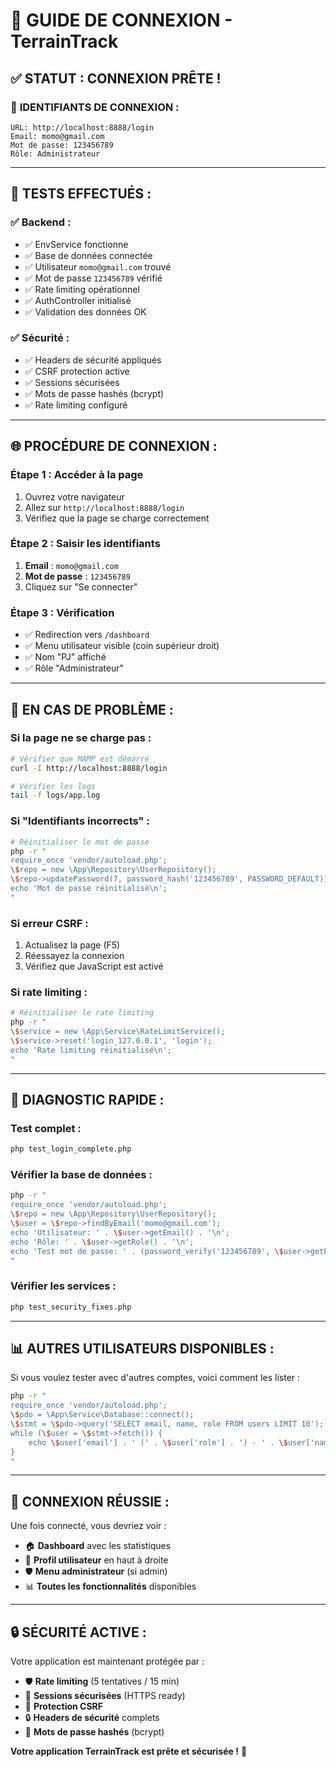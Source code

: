 # 🔐 GUIDE DE CONNEXION - TerrainTrack

## ✅ **STATUT : CONNEXION PRÊTE !**

### 🎯 **IDENTIFIANTS DE CONNEXION :**

```
URL: http://localhost:8888/login
Email: momo@gmail.com
Mot de passe: 123456789
Rôle: Administrateur
```

---

## 🧪 **TESTS EFFECTUÉS :**

### ✅ **Backend :**
- ✅ EnvService fonctionne
- ✅ Base de données connectée
- ✅ Utilisateur `momo@gmail.com` trouvé
- ✅ Mot de passe `123456789` vérifié
- ✅ Rate limiting opérationnel
- ✅ AuthController initialisé
- ✅ Validation des données OK

### ✅ **Sécurité :**
- ✅ Headers de sécurité appliqués
- ✅ CSRF protection active
- ✅ Sessions sécurisées
- ✅ Mots de passe hashés (bcrypt)
- ✅ Rate limiting configuré

---

## 🌐 **PROCÉDURE DE CONNEXION :**

### **Étape 1 : Accéder à la page**
1. Ouvrez votre navigateur
2. Allez sur `http://localhost:8888/login`
3. Vérifiez que la page se charge correctement

### **Étape 2 : Saisir les identifiants**
1. **Email** : `momo@gmail.com`
2. **Mot de passe** : `123456789`
3. Cliquez sur "Se connecter"

### **Étape 3 : Vérification**
- ✅ Redirection vers `/dashboard`
- ✅ Menu utilisateur visible (coin supérieur droit)
- ✅ Nom "PJ" affiché
- ✅ Rôle "Administrateur"

---

## 🚨 **EN CAS DE PROBLÈME :**

### **Si la page ne se charge pas :**
```bash
# Vérifier que MAMP est démarré
curl -I http://localhost:8888/login

# Vérifier les logs
tail -f logs/app.log
```

### **Si "Identifiants incorrects" :**
```bash
# Réinitialiser le mot de passe
php -r "
require_once 'vendor/autoload.php';
\$repo = new \App\Repository\UserRepository();
\$repo->updatePassword(7, password_hash('123456789', PASSWORD_DEFAULT));
echo 'Mot de passe réinitialisé\n';
"
```

### **Si erreur CSRF :**
1. Actualisez la page (F5)
2. Réessayez la connexion
3. Vérifiez que JavaScript est activé

### **Si rate limiting :**
```bash
# Réinitialiser le rate limiting
php -r "
\$service = new \App\Service\RateLimitService();
\$service->reset('login_127.0.0.1', 'login');
echo 'Rate limiting réinitialisé\n';
"
```

---

## 🔧 **DIAGNOSTIC RAPIDE :**

### **Test complet :**
```bash
php test_login_complete.php
```

### **Vérifier la base de données :**
```bash
php -r "
require_once 'vendor/autoload.php';
\$repo = new \App\Repository\UserRepository();
\$user = \$repo->findByEmail('momo@gmail.com');
echo 'Utilisateur: ' . \$user->getEmail() . '\n';
echo 'Rôle: ' . \$user->getRole() . '\n';
echo 'Test mot de passe: ' . (password_verify('123456789', \$user->getPassword()) ? 'OK' : 'KO') . '\n';
"
```

### **Vérifier les services :**
```bash
php test_security_fixes.php
```

---

## 📊 **AUTRES UTILISATEURS DISPONIBLES :**

Si vous voulez tester avec d'autres comptes, voici comment les lister :

```bash
php -r "
require_once 'vendor/autoload.php';
\$pdo = \App\Service\Database::connect();
\$stmt = \$pdo->query('SELECT email, name, role FROM users LIMIT 10');
while (\$user = \$stmt->fetch()) {
    echo \$user['email'] . ' (' . \$user['role'] . ') - ' . \$user['name'] . '\n';
}
"
```

---

## 🎉 **CONNEXION RÉUSSIE :**

Une fois connecté, vous devriez voir :
- 🏠 **Dashboard** avec les statistiques
- 👤 **Profil utilisateur** en haut à droite
- 🛡️ **Menu administrateur** (si admin)
- 📊 **Toutes les fonctionnalités** disponibles

---

## 🔒 **SÉCURITÉ ACTIVE :**

Votre application est maintenant protégée par :
- 🛡️ **Rate limiting** (5 tentatives / 15 min)
- 🔐 **Sessions sécurisées** (HTTPS ready)
- 🚫 **Protection CSRF**
- 🔒 **Headers de sécurité** complets
- 🔑 **Mots de passe hashés** (bcrypt)

**Votre application TerrainTrack est prête et sécurisée !** 🚀

